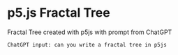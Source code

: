 # p5.js Fractal Tree
Fractal Tree created with p5js with prompt from ChatGPT

`ChatGPT input: can you write a fractal tree in p5js`
